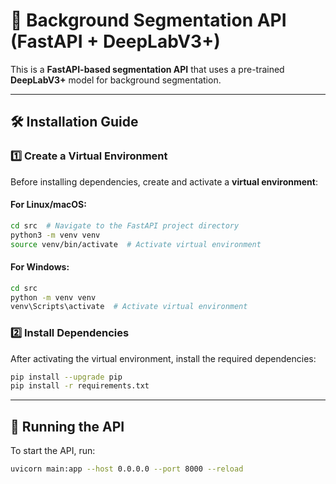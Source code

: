 # 🚀 Background Segmentation API (FastAPI + DeepLabV3+)

This is a **FastAPI-based segmentation API** that uses a pre-trained **DeepLabV3+** model for background segmentation.

---

## **🛠 Installation Guide**

### **1️⃣ Create a Virtual Environment**
Before installing dependencies, create and activate a **virtual environment**:

#### **For Linux/macOS:**
```bash
cd src  # Navigate to the FastAPI project directory
python3 -m venv venv
source venv/bin/activate  # Activate virtual environment
```

#### **For Windows:**
```bash
cd src
python -m venv venv
venv\Scripts\activate  # Activate virtual environment
```

### **2️⃣ Install Dependencies**
After activating the virtual environment, install the required dependencies:
```bash
pip install --upgrade pip
pip install -r requirements.txt
```
---
## **🚀 Running the API**
To start the API, run:
```bash
uvicorn main:app --host 0.0.0.0 --port 8000 --reload
```